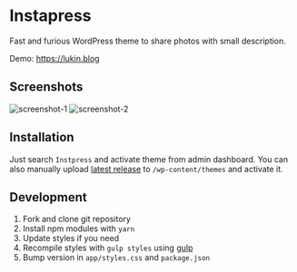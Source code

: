 # Instapress

Fast and furious WordPress theme to share photos with small description.

Demo: https://lukin.blog

## Screenshots

![screenshot-1](https://user-images.githubusercontent.com/454185/80354306-992c4800-8887-11ea-8ac3-7e6c3a3e927f.png)
![screenshot-2](https://user-images.githubusercontent.com/454185/80354402-c0831500-8887-11ea-8ddd-f10dfd3a811b.png)

## Installation

Just search `Instpress` and activate theme from admin dashboard. You can also manually upload [latest release](https://downloads.wordpress.org/theme/instapress.zip) to `/wp-content/themes` and activate it. 

## Development

1. Fork and clone git repository
2. Install npm modules with `yarn`
3. Update styles if you need
4. Recompile styles with `gulp styles` using [gulp](https://gulpjs.com/docs/en/getting-started/quick-start)
5. Bump version in `app/styles.css` and `package.json`
